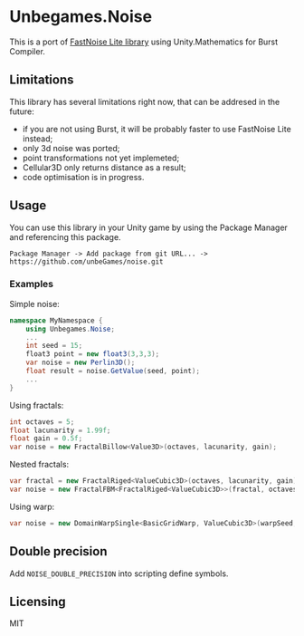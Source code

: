 # Unbegames.Noise

This is a port of [FastNoise Lite library](https://github.com/Auburn/FastNoise) using Unity.Mathematics for Burst Compiler.

## Limitations

This library has several limitations right now, that can be addresed in the future:

* if you are not using Burst, it will be probably faster to use FastNoise Lite instead;
* only 3d noise was ported;
* point transformations not yet implemeted;
* Cellular3D only returns distance as a result;
* code optimisation is in progress.

## Usage

You can use this library in your Unity game by using the Package Manager and referencing this package. 

`Package Manager -> Add package from git URL... -> https://github.com/unbeGames/noise.git`

### Examples

Simple noise:

```C#
namespace MyNamespace {
    using Unbegames.Noise;
    ...
    int seed = 15;
    float3 point = new float3(3,3,3);
    var noise = new Perlin3D();
    float result = noise.GetValue(seed, point);
    ...
}
```

Using fractals:

```C#
int octaves = 5;
float lacunarity = 1.99f;
float gain = 0.5f;
var noise = new FractalBillow<Value3D>(octaves, lacunarity, gain);
```

Nested fractals:

```C#
var fractal = new FractalRiged<ValueCubic3D>(octaves, lacunarity, gain);
var noise = new FractalFBM<FractalRiged<ValueCubic3D>>(fractal, octaves, lacunarity, gain);
```

Using warp:
```C#
var noise = new DomainWarpSingle<BasicGridWarp, ValueCubic3D>(warpSeed, warpFrequency, warpAmp);

```

## Double precision

Add `NOISE_DOUBLE_PRECISION` into scripting define symbols.

## Licensing

MIT
